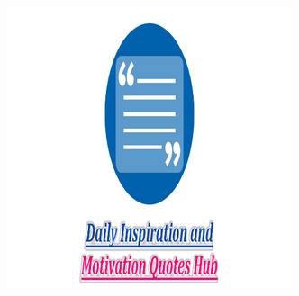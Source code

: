 <p align="center"> 
	<img src="https://github.com/Careerdost/DailyInspirationalQuotes/blob/master/android/images/logo.png" width=1024 height=500>
</p>
